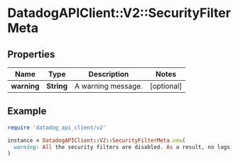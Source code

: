 # DatadogAPIClient::V2::SecurityFilterMeta

## Properties

| Name | Type | Description | Notes |
| ---- | ---- | ----------- | ----- |
| **warning** | **String** | A warning message. | [optional] |

## Example

```ruby
require 'datadog_api_client/v2'

instance = DatadogAPIClient::V2::SecurityFilterMeta.new(
  warning: All the security filters are disabled. As a result, no logs are being analyzed.
)
```

